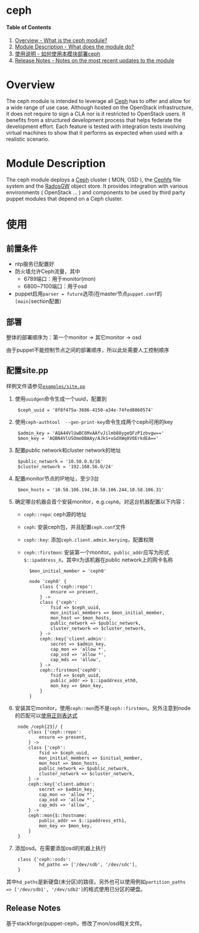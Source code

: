 ceph
====

#### Table of Contents

1. [Overview - What is the ceph module?](#overview)
2. [Module Description - What does the module do?](#module-description)
3. [使用说明 - 如何使用本模块部署ceph](#使用)
4. [Release Notes - Notes on the most recent updates to the module](#release-notes)

Overview
========

The ceph module is intended to leverage all [Ceph](http://ceph.com/) has to offer and allow for a wide range of use case. Although hosted on the OpenStack infrastructure, it does not require to sign a CLA nor is it restricted to OpenStack users. It benefits from a structured development process that helps federate the development effort. Each feature is tested with integration tests involving virtual machines to show that it performs as expected when used with a realistic scenario.

Module Description
==================

The ceph module deploys a [Ceph](http://ceph.com/) cluster ( MON, OSD ), the [Cephfs](http://ceph.com/docs/next/cephfs/) file system and the [RadosGW](http://ceph.com/docs/next/radosgw/) object store. It provides integration with various environments ( OpenStack ... ) and components to be used by third party puppet modules that depend on a Ceph cluster.

使用
====

前置条件
-------
* ntp服务已配置好
* 防火墙允许Ceph流量，其中
	* 6789端口：用于monitor(mon)
	* 6800~7100端口：用于osd
* puppet启用`parser = future`选项(在master节点`puppet.conf`的`[main]`section配置)

部署
----
整体的部署顺序为：第一个monitor -> 其它monitor -> osd

由于puppet不能控制节点之间的部署顺序，所以此处需要人工控制顺序

配置site.pp
-----------
样例文件请参见[`examples/site.pp`](./examples/site.pp)

1. 使用`uuidgen`命令生成一个uuid，配置到

    	$ceph_uuid = '8f8f475a-3686-4150-a34e-74fed8060574'
    
2. 使用`ceph-authtool  --gen-print-key`命令生成两个ceph可用的key
			
		$admin_key = 'AQA44VlUwBC6MxAAfvJilmb88ygeQFzP1zbvgw=='
		$mon_key = 'AQBN4VlUSOmeDBAAy/AJkS+xGdXWq0VOErkdEA=='
3. 配置public network和cluster network的地址
		
		$public_network = '10.58.0.0/16'
		$cluster_network = '192.168.56.0/24'
4. 配置monitor节点的IP地址，至少3台
		
		$mon_hosts = '10.58.106.194,10.58.106.244,10.58.106.31'
5. 确定哪台机器会首个安装monitor，e.g.`ceph0`。对这台机器配置以下内容：
	* `ceph::repo`: ceph源的地址
	* `ceph`: 安装ceph包，并且配置`ceph.conf`文件
	* `ceph::key`: 添加`ceph.client.admin.kerying`，配置权限
	* `ceph::firstmon`: 安装第一个monitor。`public_addr`应写为形式`$::ipaddress_X`，其中`X`为该机器在public network上的网卡名称
		
			$mon_initial_member = 'ceph0'
		
			node 'ceph0' {
    			class {'ceph::repo':
        			ensure => present,
    			} ->
    			class {'ceph':
        			fsid => $ceph_uuid,
        			mon_initial_members => $mon_initial_member,
        			mon_host => $mon_hosts,
        			public_network => $public_network,
        			cluster_network => $cluster_network,
    			} ->
    			ceph::key{'client.admin':
        			secret => $admin_key,
        			cap_mon => 'allow *',
        			cap_osd => 'allow *',
        			cap_mds => 'allow',
    			} ->
    			ceph::firstmon{'ceph0':
        			fsid => $ceph_uuid,
        			public_addr => $::ipaddress_eth0,
        			mon_key => $mon_key,
    			}
			}
6. 安装其它monitor，使用`ceph::mon`而不是`ceph::firstmon`。另外注意到node的匹配可以[使用正则表达式](https://docs.puppetlabs.com/puppet/latest/reference/lang_node_definitions.html#regular-expression-names)

		node /ceph[23]/ {
    		class {'ceph::repo':
        		ensure => present,
    		} ->
    		class {'ceph':
        		fsid => $ceph_uuid,
        		mon_initial_members => $initial_member,
        		mon_host => $mon_hosts,
        		public_network => $public_network,
        		cluster_network => $cluster_network,
    		} ->
    		ceph::key{'client.admin':
        		secret => $admin_key,
        		cap_mon => 'allow *',
        		cap_osd => 'allow *',
        		cap_mds => 'allow',
    		} ->
    		ceph::mon{$::hostname:
        		public_addr => $::ipaddress_eth1,
        		mon_key => $mon_key,
    		}
    	}
7. 添加osd。在需要添加osd的机器上执行
    
        class {'ceph::osds':
                hd_paths => ['/dev/sdb', '/dev/sdc'],
        }
其中`hd_paths`是新硬盘(未分区)的路径，另外也可以使用例如`partition_paths => ['/dev/sdb1', '/dev/sdb2']`的格式使用已分区的硬盘。


Release Notes
-------------
基于stackforge/puppet-ceph，修改了mon/osd相关文件。
